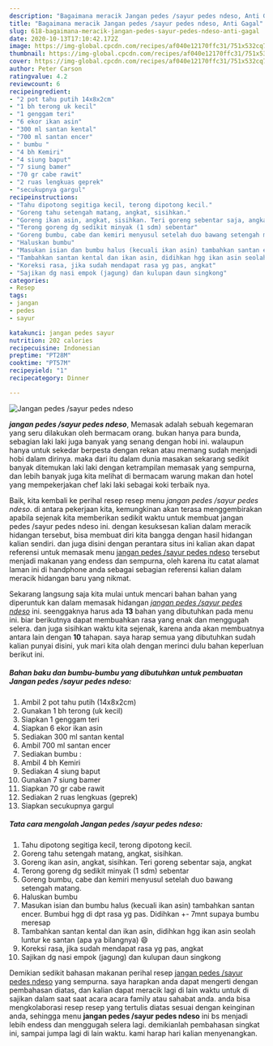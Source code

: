 ```yaml
---
description: "Bagaimana meracik Jangan pedes /sayur pedes ndeso, Anti Gagal"
title: "Bagaimana meracik Jangan pedes /sayur pedes ndeso, Anti Gagal"
slug: 618-bagaimana-meracik-jangan-pedes-sayur-pedes-ndeso-anti-gagal
date: 2020-10-13T17:10:42.172Z
image: https://img-global.cpcdn.com/recipes/af040e12170ffc31/751x532cq70/jangan-pedes-sayur-pedes-ndeso-foto-resep-utama.jpg
thumbnail: https://img-global.cpcdn.com/recipes/af040e12170ffc31/751x532cq70/jangan-pedes-sayur-pedes-ndeso-foto-resep-utama.jpg
cover: https://img-global.cpcdn.com/recipes/af040e12170ffc31/751x532cq70/jangan-pedes-sayur-pedes-ndeso-foto-resep-utama.jpg
author: Peter Carson
ratingvalue: 4.2
reviewcount: 6
recipeingredient:
- "2 pot tahu putih 14x8x2cm"
- "1 bh terong uk kecil"
- "1 genggam teri"
- "6 ekor ikan asin"
- "300 ml santan kental"
- "700 ml santan encer"
- " bumbu "
- "4 bh Kemiri"
- "4 siung baput"
- "7 siung bamer"
- "70 gr cabe rawit"
- "2 ruas lengkuas geprek"
- "secukupnya gargul"
recipeinstructions:
- "Tahu dipotong segitiga kecil, terong dipotong kecil."
- "Goreng tahu setengah matang, angkat, sisihkan."
- "Goreng ikan asin, angkat, sisihkan. Teri goreng sebentar saja, angkat"
- "Terong goreng dg sedikit minyak (1 sdm) sebentar"
- "Goreng bumbu, cabe dan kemiri menyusul setelah duo bawang setengah matang."
- "Haluskan bumbu"
- "Masukan isian dan bumbu halus (kecuali ikan asin) tambahkan santan encer. Bumbui hgg di dpt rasa yg pas. Didihkan +- 7mnt supaya bumbu meresap"
- "Tambahkan santan kental dan ikan asin, didihkan hgg ikan asin seolah luntur ke santan (apa ya bilangnya) 😄"
- "Koreksi rasa, jika sudah mendapat rasa yg pas, angkat"
- "Sajikan dg nasi empok (jagung) dan kulupan daun singkong"
categories:
- Resep
tags:
- jangan
- pedes
- sayur

katakunci: jangan pedes sayur 
nutrition: 202 calories
recipecuisine: Indonesian
preptime: "PT28M"
cooktime: "PT57M"
recipeyield: "1"
recipecategory: Dinner

---
```



![Jangan pedes /sayur pedes ndeso](https://img-global.cpcdn.com/recipes/af040e12170ffc31/751x532cq70/jangan-pedes-sayur-pedes-ndeso-foto-resep-utama.jpg)

<b><i>jangan pedes /sayur pedes ndeso</i></b>, Memasak adalah sebuah kegemaran yang seru dilakukan oleh bermacam orang. bukan hanya para bunda, sebagian laki laki juga banyak yang senang dengan hobi ini. walaupun hanya untuk sekedar berpesta dengan rekan atau memang sudah menjadi hobi dalam dirinya. maka dari itu dalam dunia masakan sekarang sedikit banyak ditemukan laki laki dengan ketrampilan memasak yang sempurna, dan lebih banyak juga kita melihat di bermacam warung makan dan hotel yang mempekerjakan chef laki laki sebagai koki terbaik nya.



Baik, kita kembali ke perihal resep resep menu <i>jangan pedes /sayur pedes ndeso</i>. di antara pekerjaan kita, kemungkinan akan terasa menggembirakan apabila sejenak kita memberikan sedikit waktu untuk membuat jangan pedes /sayur pedes ndeso ini. dengan kesuksesan kalian dalam meracik hidangan tersebut, bisa membuat diri kita bangga dengan hasil hidangan kalian sendiri. dan juga disini dengan perantara situs ini kalian akan dapat referensi untuk memasak menu <u>jangan pedes /sayur pedes ndeso</u> tersebut menjadi makanan yang endess dan sempurna, oleh karena itu catat alamat laman ini di handphone anda sebagai sebagian referensi kalian dalam meracik hidangan baru yang nikmat.


Sekarang langsung saja kita mulai untuk mencari bahan bahan yang diperuntuk kan dalam memasak hidangan <u><i>jangan pedes /sayur pedes ndeso</i></u> ini. seenggaknya harus ada <b>13</b> bahan yang dibutuhkan pada menu ini. biar berikutnya dapat membuahkan rasa yang enak dan menggugah selera. dan juga sisihkan waktu kita sejenak, karena anda akan membuatnya antara lain dengan <b>10</b> tahapan. saya harap semua yang dibutuhkan sudah kalian punyai disini, yuk mari kita olah dengan merinci dulu bahan keperluan berikut ini.

<!--inarticleads1-->

##### Bahan baku dan bumbu-bumbu yang dibutuhkan untuk pembuatan Jangan pedes /sayur pedes ndeso:

1. Ambil 2 pot tahu putih (14x8x2cm)
1. Gunakan 1 bh terong (uk kecil)
1. Siapkan 1 genggam teri
1. Siapkan 6 ekor ikan asin
1. Sediakan 300 ml santan kental
1. Ambil 700 ml santan encer
1. Sediakan  bumbu :
1. Ambil 4 bh Kemiri
1. Sediakan 4 siung baput
1. Gunakan 7 siung bamer
1. Siapkan 70 gr cabe rawit
1. Sediakan 2 ruas lengkuas (geprek)
1. Siapkan secukupnya gargul




<!--inarticleads2-->

##### Tata cara mengolah Jangan pedes /sayur pedes ndeso:

1. Tahu dipotong segitiga kecil, terong dipotong kecil.
1. Goreng tahu setengah matang, angkat, sisihkan.
1. Goreng ikan asin, angkat, sisihkan. Teri goreng sebentar saja, angkat
1. Terong goreng dg sedikit minyak (1 sdm) sebentar
1. Goreng bumbu, cabe dan kemiri menyusul setelah duo bawang setengah matang.
1. Haluskan bumbu
1. Masukan isian dan bumbu halus (kecuali ikan asin) tambahkan santan encer. Bumbui hgg di dpt rasa yg pas. Didihkan +- 7mnt supaya bumbu meresap
1. Tambahkan santan kental dan ikan asin, didihkan hgg ikan asin seolah luntur ke santan (apa ya bilangnya) 😄
1. Koreksi rasa, jika sudah mendapat rasa yg pas, angkat
1. Sajikan dg nasi empok (jagung) dan kulupan daun singkong




Demikian sedikit bahasan makanan perihal resep <u>jangan pedes /sayur pedes ndeso</u> yang sempurna. saya harapkan anda dapat mengerti dengan pembahasan diatas, dan kalian dapat meracik lagi di lain waktu untuk di sajikan dalam saat saat acara acara family atau sahabat anda. anda bisa mengkolaborasi resep resep yang tertulis diatas sesuai dengan keinginan anda, sehingga menu <b>jangan pedes /sayur pedes ndeso</b> ini bs menjadi lebih endess dan menggugah selera lagi. demikianlah pembahasan singkat ini, sampai jumpa lagi di lain waktu. kami harap hari kalian menyenangkan.
